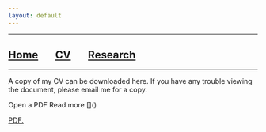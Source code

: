 ```yaml
---
layout: default
---
```


***

## [**Home**](./index.html) &nbsp;&nbsp;&nbsp;&nbsp;&nbsp;&nbsp;[**CV**](./CV.html) &nbsp;&nbsp;&nbsp;&nbsp;&nbsp;&nbsp;[**Research**](./Research.html)

***
A copy of my CV can be downloaded here. If you have any trouble viewing the document, please email me for a copy. 

<p>Open a PDF Read more []()</p>
<a href="ashleyblawas.github.io/ashleyblawas.io/assets/docs/ABLAWAS_CV.pdf" target="_blank">PDF.</a>


